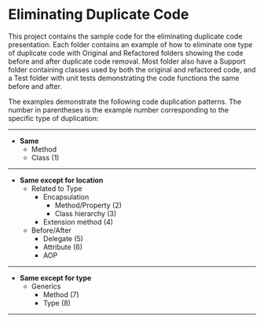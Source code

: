 ﻿Eliminating Duplicate Code
=====================================

This project contains the sample code for the eliminating duplicate code 
presentation.  Each folder contains an example of how to eliminate one 
type of duplicate code with Original and Refactored folders showing
the code before and after duplicate code removal.  Most folder also have
a Support folder containing classes used by both the original and
refactored code, and a Test folder with unit tests demonstrating the 
code functions the same before and after.

The examples demonstrate the following code duplication patterns.  The
number in parentheses is the example number corresponding to the specific
type of duplication:

------------------------------------------

* **Same**
   * Method
   * Class (1)

------------------------------------------
* **Same except for location**
   * Related to Type
      * Encapsulation   
         * Method/Property (2)
         * Class hierarchy (3)
      * Extension method (4)
   * Before/After
      * Delegate (5)
      * Attribute (6)
      * AOP

------------------------------------------
* **Same except for type**
   * Generics
      * Method (7)
      * Type (8)


------------------------------------------
